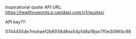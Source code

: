Inspirational quote API URL:
https://healthruwords.p.rapidapi.com/v1/quotes/

API key??: 

0744455de7mshaef2b6938d8ea54p1d8a18jsn7f0e30965c98
